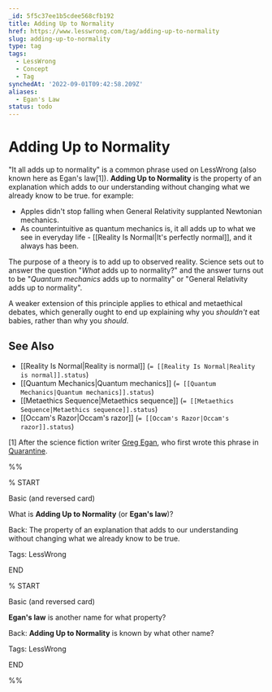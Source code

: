 ```yaml
---
_id: 5f5c37ee1b5cdee568cfb192
title: Adding Up to Normality
href: https://www.lesswrong.com/tag/adding-up-to-normality
slug: adding-up-to-normality
type: tag
tags:
  - LessWrong
  - Concept
  - Tag
synchedAt: '2022-09-01T09:42:58.209Z'
aliases:
  - Egan's Law
status: todo
---
```


# Adding Up to Normality

"It all adds up to normality" is a common phrase used on LessWrong (also known here as Egan's law\[1\]). **Adding Up to Normality** is the property of an explanation which adds to our understanding without changing what we already know to be true. for example:

- Apples didn't stop falling when General Relativity supplanted Newtonian mechanics.
- As counterintuitive as quantum mechanics is, it all adds up to what we see in everyday life - [[Reality Is Normal|It's perfectly normal]], and it always has been.

The purpose of a theory is to add up to observed reality. Science sets out to answer the question "*What* adds up to normality?" and the answer turns out to be "*Quantum mechanics* adds up to normality" or "General Relativity adds up to normality".

A weaker extension of this principle applies to ethical and metaethical debates, which generally ought to end up explaining why you *shouldn't* eat babies, rather than why you *should*.

## See Also

- [[Reality Is Normal|Reality is normal]] (`= [[Reality Is Normal|Reality is normal]].status`)
- [[Quantum Mechanics|Quantum mechanics]] (`= [[Quantum Mechanics|Quantum mechanics]].status`)
- [[Metaethics Sequence|Metaethics sequence]] (`= [[Metaethics Sequence|Metaethics sequence]].status`)
- [[Occam's Razor|Occam's razor]] (`= [[Occam's Razor|Occam's razor]].status`)

\[1\] After the science fiction writer [Greg Egan](https://en.wikipedia.org/wiki/Greg_Egan), who first wrote this phrase in [Quarantine](https://en.wikipedia.org/wiki/Quarantine_(Egan_novel)).

%%

% START

Basic (and reversed card)

What is **Adding Up to Normality** (or **Egan's law**)?

Back: The property of an explanation that adds to our understanding without changing what we already know to be true.

Tags: LessWrong

END

% START

Basic (and reversed card)

**Egan's law** is another name for what property?

Back: **Adding Up to Normality** is known by what other name?

Tags: LessWrong

END

%%
